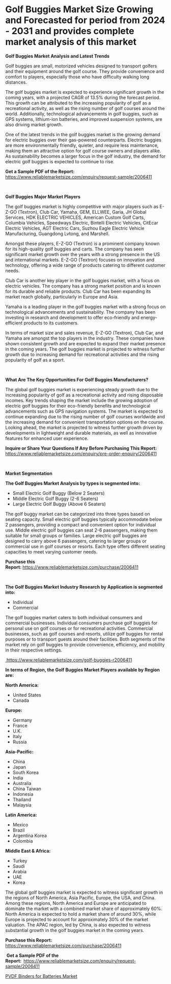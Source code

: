 <p><h1>Golf Buggies Market Size Growing and Forecasted for period from 2024 - 2031 and provides complete market analysis of this market</h1></p><p><strong>Golf Buggies Market Analysis and Latest Trends</strong></p>
<p><p>Golf buggies are small, motorized vehicles designed to transport golfers and their equipment around the golf course. They provide convenience and comfort to players, especially those who have difficulty walking long distances. </p><p>The golf buggies market is expected to experience significant growth in the coming years, with a projected CAGR of 13.5% during the forecast period. This growth can be attributed to the increasing popularity of golf as a recreational activity, as well as the rising number of golf courses around the world. Additionally, technological advancements in golf buggies, such as GPS systems, lithium-ion batteries, and improved suspension systems, are also driving market growth.</p><p>One of the latest trends in the golf buggies market is the growing demand for electric buggies over their gas-powered counterparts. Electric buggies are more environmentally friendly, quieter, and require less maintenance, making them an attractive option for golf course owners and players alike. As sustainability becomes a larger focus in the golf industry, the demand for electric golf buggies is expected to continue to rise.</p></p>
<p><strong>Get a Sample PDF of the Report:&nbsp;</strong> <a href="https://www.reliablemarketsize.com/enquiry/request-sample/2006411">https://www.reliablemarketsize.com/enquiry/request-sample/2006411</a></p>
<p>&nbsp;</p>
<p><strong>Golf Buggies Major Market Players</strong></p>
<p><p>The golf buggies market is highly competitive with major players such as E-Z-GO (Textron), Club Car, Yamaha, GEM, ELLWEE, Garia, JH Global Services, HDK ELECTRIC VEHICLES, American Custom Golf Carts, Columbia Vehicles, Speedways Electric, Bintelli Electric Vehicles, CitEcar Electric Vehicles, AGT Electric Cars, Suzhou Eagle Electric Vehicle Manufacturing, Guangdong Lvtong, and Marshell.</p><p>Amongst these players, E-Z-GO (Textron) is a prominent company known for its high-quality golf buggies and carts. The company has seen significant market growth over the years with a strong presence in the US and international markets. E-Z-GO (Textron) focuses on innovation and technology, offering a wide range of products catering to different customer needs.</p><p>Club Car is another key player in the golf buggies market, with a focus on electric vehicles. The company has a strong market position and is known for its durable and reliable products. Club Car has been expanding its market reach globally, particularly in Europe and Asia.</p><p>Yamaha is a leading player in the golf buggies market with a strong focus on technological advancements and sustainability. The company has been investing in research and development to offer eco-friendly and energy-efficient products to its customers.</p><p>In terms of market size and sales revenue, E-Z-GO (Textron), Club Car, and Yamaha are amongst the top players in the industry. These companies have shown consistent growth and are expected to expand their market presence in the coming years. The golf buggies market is projected to witness further growth due to increasing demand for recreational activities and the rising popularity of golf as a sport.</p></p>
<p>&nbsp;</p>
<p><strong>What Are The Key Opportunities For Golf Buggies Manufacturers?</strong></p>
<p><p>The global golf buggies market is experiencing steady growth due to the increasing popularity of golf as a recreational activity and rising disposable incomes. Key trends shaping the market include the growing adoption of electric golf buggies for their eco-friendly benefits and technological advancements such as GPS navigation systems. The market is expected to continue expanding due to the rising number of golf courses worldwide and the increasing demand for convenient transportation options on the course. Looking ahead, the market is projected to witness further growth driven by developments in lightweight and durable materials, as well as innovative features for enhanced user experience.</p></p>
<p><strong>Inquire or Share Your Questions If Any Before Purchasing This Report:</strong> <a href="https://www.reliablemarketsize.com/enquiry/pre-order-enquiry/2006411">https://www.reliablemarketsize.com/enquiry/pre-order-enquiry/2006411</a></p>
<p>&nbsp;</p>
<p><strong>Market Segmentation</strong></p>
<p><strong>The Golf Buggies Market Analysis by types is segmented into:</strong></p>
<p><ul><li>Small Electric Golf Buggy (Below 2 Seaters)</li><li>Middle Electric Golf Buggy (2-6 Seaters)</li><li>Large Electric Golf Buggy (Above 6 Seaters)</li></ul></p>
<p><p>The golf buggy market can be categorized into three types based on seating capacity. Small electric golf buggies typically accommodate below 2 passengers, providing a compact and convenient option for individual use. Middle electric golf buggies can seat 2-6 passengers, making them suitable for small groups or families. Large electric golf buggies are designed to carry above 6 passengers, catering to larger groups or commercial use in golf courses or resorts. Each type offers different seating capacities to meet varying customer needs.</p></p>
<p><strong>Purchase this Report:&nbsp;</strong><a href="https://www.reliablemarketsize.com/purchase/2006411">https://www.reliablemarketsize.com/purchase/2006411</a></p>
<p>&nbsp;</p>
<p><strong>The Golf Buggies Market Industry Research by Application is segmented into:</strong></p>
<p><ul><li>Individual</li><li>Commercial</li></ul></p>
<p><p>The golf buggies market caters to both individual consumers and commercial businesses. Individual consumers purchase golf buggies for personal use on golf courses or for recreational activities. Commercial businesses, such as golf courses and resorts, utilize golf buggies for rental purposes or to transport guests around their facilities. Both segments of the market rely on golf buggies to provide convenience, efficiency, and mobility in their respective settings.</p></p>
<p><a href="https://www.reliablemarketsize.com/golf-buggies-r2006411">&nbsp;https://www.reliablemarketsize.com/golf-buggies-r2006411</a></p>
<p><strong>In terms of Region, the Golf Buggies Market Players available by Region are:</strong></p>
<p>
    <p> <strong> North America: </strong>
        <ul>
            <li>United States</li>
            <li>Canada</li>
        </ul>
        </p> 
    <p> <strong> Europe: </strong>
        <ul>
            <li>Germany</li>
            <li>France</li>
            <li>U.K.</li>
            <li>Italy</li>
            <li>Russia</li>
        </ul>
        </p> 
    <p> <strong> Asia-Pacific: </strong>
        <ul>
            <li>China</li>
            <li>Japan</li>
            <li>South Korea</li>
            <li>India</li>
            <li>Australia</li>
            <li>China Taiwan</li>
            <li>Indonesia</li>
            <li>Thailand</li>
            <li>Malaysia</li>
        </ul>
        </p> 
    <p> <strong> Latin America: </strong>
        <ul>
            <li>Mexico</li>
            <li>Brazil</li>
            <li>Argentina Korea</li>
            <li>Colombia</li>
        </ul>
        </p> 
    <p> <strong> Middle East & Africa: </strong>
        <ul>
            <li>Turkey</li>
            <li>Saudi</li>
            <li>Arabia</li>
            <li>UAE</li>
            <li>Korea</li>
        </ul>
    </p>
    </p>
<p><p>The global golf buggies market is expected to witness significant growth in the regions of North America, Asia Pacific, Europe, the USA, and China. Among these regions, North America and Europe are anticipated to dominate the market with a combined market share of approximately 60%. North America is expected to hold a market share of around 30%, while Europe is projected to account for approximately 30% of the market valuation. The APAC region, led by China, is also expected to witness substantial growth in the golf buggies market in the coming years.</p></p>
<p><strong>Purchase this Report: </strong><a href="https://www.reliablemarketsize.com/purchase/2006411">https://www.reliablemarketsize.com/purchase/2006411</a></p>
<p>&nbsp;<strong>Get a Sample PDF of the Report:&nbsp;&nbsp;</strong><a href="https://www.reliablemarketsize.com/enquiry/request-sample/2006411">https://www.reliablemarketsize.com/enquiry/request-sample/2006411</a></p>
<p><strong></strong></p>
<p><p><a href="https://issuu.com/reportprime-2/docs/pvdf-binders-for-batteries-market-size-2030.pptx">PVDF Binders for Batteries Market</a></p></p>